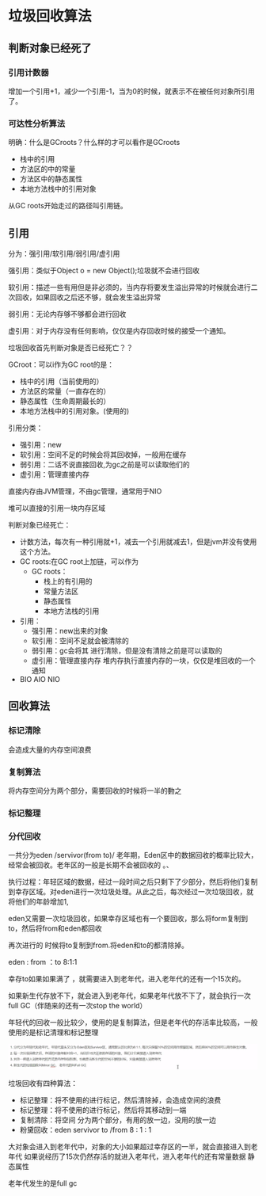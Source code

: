 

# 垃圾回收算法

## 判断对象已经死了

### 引用计数器

增加一个引用+1，减少一个引用-1，当为0的时候，就表示不在被任何对象所引用了。

### 可达性分析算法

明确：什么是GCroots？什么样的才可以看作是GCroots

- 栈中的引用
- 方法区的中的常量
- 方法区中的静态属性
- 本地方法栈中的引用对象

从GC roots开始走过的路径叫引用链。

## 引用

分为：强引用/软引用/弱引用/虚引用

强引用：类似于Object  o = new Object();垃圾就不会进行回收

软引用：描述一些有用但是非必须的，当内存将要发生溢出异常的时候就会进行二次回收，如果回收之后还不够，就会发生溢出异常

弱引用：无论内存够不够都会进行回收

虚引用：对于内存没有任何影响，仅仅是内存回收时候的接受一个通知。



垃圾回收首先判断对象是否已经死亡？？

GCroot：可以i作为GC root的是：

- 栈中的引用（当前使用的）
- 方法区的常量（一直存在的）
- 静态属性（生命周期最长的）
- 本地方法栈中的引用对象。(使用的)

引用分类：

- 强引用：new
- 软引用：空间不足的时候会将其回收掉，一般用在缓存
- 弱引用：二话不说直接回收,为gc之前是可以读取他们的
- 虚引用：管理直接内存

直接内存由JVM管理，不由gc管理，通常用于NIO 



堆可以直接的引用一块内存区域



判断对象已经死亡：

- 计数方法，每次有一种引用就+1，减去一个引用就减去1，但是jvm并没有使用这个方法。
- GC roots:在GC root上加链，可以作为
  - GC roots：
    - 栈上的有引用的
    - 常量方法区
    - 静态属性
    - 本地方法栈的引用
- 引用：
  - 强引用：new出来的对象
  - 软引用：空间不足就会被清除的
  - 弱引用：gc会将其 进行清除，但是没有清除之前是可以读取的
  - 虚引用：管理直接内存 堆内存执行直接内存的一块，仅仅是堆回收的一个通知
- BIO  AIO NIO











## 回收算法

### 标记清除

会造成大量的内存空间浪费

### 复制算法

将内存空间分为两个部分，需要回收的时候将一半的覅之

### 标记整理

### 分代回收

一共分为eden  /servivor(from   to)/ 老年期，Eden区中的数据回收的概率比较大，经常会被回收。老年区的一般是长期不会被回收的 。、

执行过程：年轻区域的数据，经过一段时间之后只剩下了少部分，然后将他们复制到幸存区域。对eden进行一次垃圾处理。从此之后，每次经过一次垃圾回收，就将他们的年龄增加1,

eden又需要一次垃圾回收，如果幸存区域也有一个要回收，那么将form复制到to，然后将from和eden都回收

再次进行的 时候将to复制到from.将eden和to的都清除掉。

eden : from ：to 8:1:1

幸存to如果如果满了 ，就需要进入到老年代，进入老年代的还有一个15次的。

如果新生代存放不下，就会进入到老年代，如果老年代放不下了，就会执行一次full GC（伴随来的还有一次stop the world）

年轻代的回收一般比较少，使用的是复制算法，但是老年代的存活率比较高，一般使用的是标记清理和标记整理

![image-20200405182602982](images/image-20200405182602982.png)









垃圾回收有四种算法：

- 标记整理：将不使用的进行标记，然后清除掉，会造成空间的浪费
- 标记整理：将不使用的进行标记，然后将其移动到一端
- 复制清除：将空间 分为两个部分，有用的放一边，没用的放一边
- 粉黛回收：eden  servivor to /from  8 : 1 : 1

大对象会进入到老年代中，对象的大小如果超过幸存区的一半，就会直接进入到老年代    如果说经历了15次仍然存活的就进入老年代，进入老年代的还有常量数据   静态属性

老年代发生的是full gc






